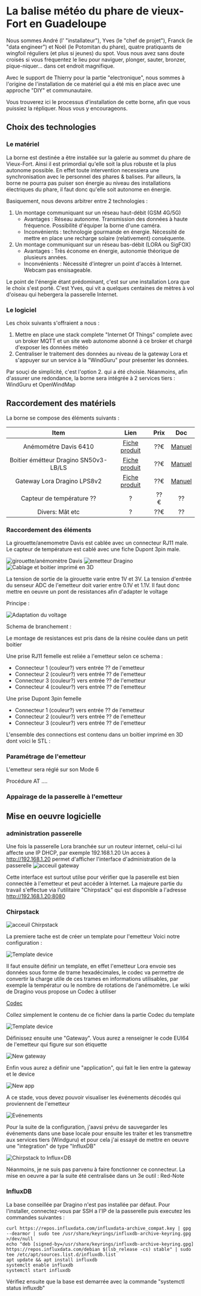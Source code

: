 # La balise météo du phare de vieux-Fort en Guadeloupe

Nous sommes André (l' "installateur"), Yves (le "chef de projet"), Franck (le "data engineer") et Noël (le Potomitan du phare), quatre pratiquants de wingfoil réguliers (et plus si jeunes) du spot. Vous nous avez sans doute croisés si vous fréquentez le lieu pour naviguer, plonger, sauter, bronzer, pique-niquer... dans cet endroit magnifique.

Avec le support de Thierry pour la partie "electronique", nous sommes à l'origine de l'installation de ce matériel qui a été mis en place avec une approche "DIY" et communautaire.

Vous trouverez ici le processus d'installation de cette borne, afin que vous puissiez la répliquer. Nous vous y encourageons.

## Choix des technologies

### Le matériel 

La borne est destinée a être installée sur la galerie au sommet du phare de Vieux-Fort. Ainsi il est primordial qu'elle soit la plus robuste et la plus autonome possible. En effet toute intervention necessiera une synchronisation avec le personnel des phares & balises. Par ailleurs, la borne ne pourra pas puiser son énergie au niveau des installations électriques du phare, il faut donc qu'elle soit autonome en énergie.

Basiquement, nous devons arbitrer entre 2 technologies :

1. Un montage communiquant sur un réseau haut-débit (GSM 4G/5G)
    * Avantages : Réseau autonome. Transmission des données à haute fréquence. Possibilité d'équiper la borne d'une caméra.
    * Inconvénients : technologie gourmande en énergie. Nécessité de mettre en place une recharge solaire (relativement) conséquente.
2. Un montage communiquant sur un réseau bas-débit (LORA ou SigFOX)
    * Avantages : Très économe en énergie, autonomie théorique de plusieurs années.
    * Inconvénients : Nécessité d'integrer un point d'accès à Internet. Webcam pas ensisageable.

Le point de l'énergie étant prédominant, c'est sur une installation Lora que le choix s'est porté. C'est Yves, qui vit a quelques centaines de mètres à vol d'oiseau qui hebergera la passerelle Internet.

### Le logiciel

Les choix suivants s'offraient a nous :

1. Mettre en place une stack complete "Internet Of Things" complete avec un broker MQTT et un site web autonome abonné à ce broker et chargé d'exposer les données météo
2. Centraliser le traitement des données au niveau de la gateway Lora et s'appuyer sur un service à la "WindGuru" pour présenter les données.

Par souçi de simplicité, c'est l'option 2. qui a été choisie. Néanmoins, afin d'assurer une redondance, la borne sera intégrée à 2 services tiers : WindGuru et OpenWindMap

## Raccordement des matériels

La borne se compose des éléments suivants :

| Item | Lien | Prix | Doc |
|:---:|:---:|:---:|:---:|
| Anémométre Davis 6410 |  [Fiche produit](https://www.davis-meteo.com/6410.php) | ??€ | [Manuel](https://www.meteo-shopping.com/fr/capteurs/109-anemometre-girouette-vantage-pro.html) |
| Boitier émétteur Dragino SN50v3-LB/LS | [Fiche produit](https://www.dragino.com/products/lora-lorawan-end-node/item/260-sn50v3-lb-ls.html)| ??€ | [Manuel](https://wiki.dragino.com/xwiki/bin/view/Main/User%20Manual%20for%20LoRaWAN%20End%20Nodes/SN50v3-LB/)|
| Gateway Lora Dragino LPS8v2 | [Fiche produit](https://www.dragino.com/products/lora-lorawan-gateway/item/228-lps8v2.html) | ??€ | [Manuel](https://wiki.dragino.com/xwiki/bin/view/Main/User%20Manual%20for%20All%20Gateway%20models/HP0C/) |
| Capteur de température ?? | ? | ?? €| ?? |
| Divers: Mât etc | ?| ??€ | ?? |



### Raccordement des éléments

La girouette/anemometre Davis est cablée avec un connecteur RJ11 male. Le capteur de température est cablé avec une fiche Dupont 3pin male.

![girouette/anémomètre Davis](medias/davis.jpg)
![emetteur Dragino](medias/emetteur.jpg)
![Cablage et boitier imprimé en 3D](medias/boitier.jpg)

La tension de sortie de la girouette varie entre 1V et 3V. La tension d'entrée du senseur ADC de l'emetteur doit varier entre 0.1V et 1.1V. Il faut donc mettre en oeuvre un pont de resistances afin d'adapter le voltage

Principe :

![Adaptation du voltage](medias/resistances.png)

Schema de branchement :

Le montage de resistances est pris dans de la résine coulée dans un petit boitier


Une prise RJ11 femelle est reliée a l'emetteur selon ce schema :
* Connecteur 1 (couleur?) vers entrée ?? de l'emetteur
* Connecteur 2 (couleur?) vers entrée ?? de l'emetteur
* Connecteur 3 (couleur?) vers entrée ?? de l'emetteur
* Connecteur 4 (couleur?) vers entrée ?? de l'emetteur

Une prise Dupont 3pin femelle
* Connecteur 1 (couleur?) vers entrée ?? de l'emetteur
* Connecteur 2 (couleur?) vers entrée ?? de l'emetteur
* Connecteur 3 (couleur?) vers entrée ?? de l'emetteur

L'ensemble des connections est contenu dans un boitier imprimé en 3D dont voici le STL : 

### Paramétrage de l'emetteur

L'emetteur sera réglé sur son Mode 6

Procédure AT ....

### Appairage de la passerelle à l'emetteur

## Mise en oeuvre logicielle

### administration passerelle

Une fois la passerelle Lora branchée sur un routeur internet, celui-ci lui affecte une IP DHCP, par exemple 192.168.1.20
Un acces à http://192.168.1.20 permet d'afficher l'interface d'administration de la passerelle
![acceuil gateway](medias/home_gateway.png)

Cette interface est surtout utilse pour vérifier que la paserelle est bien connectée à l'emetteur et peut accéder à Internet. La majeure partie du travail s'effectue via l'utilitaire "Chirpstack" qui est disponible a l'adresse http://192.168.1.20:8080

### Chirpstack

![acceuil Chirpstack](medias/home_chripstack.png)

La premiere tache est de créer un template pour l'emetteur
Voici notre configuration :

![Template device](medias/device_template.png)

Il faut ensuite définir un template, en effet l'emetteur Lora envoie ses données sous forme de trame hexadécimales, le codec va permettre de convertir la charge utile de ces trames en informations utilisables, par exemple la températur ou le nombre de rotations de l'anémomètre.
Le wiki de Dragino vous propose un Codec à utiliser 

[Codec](https://github.com/dragino/dragino-end-node-decoder/blob/main/SN50_v3-LB/SN50_v3-LB_ChirpstackV4_decode.txt)

Collez simplement le contenu de ce fichier dans la partie Codec du template

![Template device](medias/device_codec.png)

Définissez ensuite une "Gateway". Vous aurez a renseigner le code EUI64 de l'emetteur qui figure sur son étiquette

![New gateway](medias/new_gateway.png)

Enfin vous aurez a définir une "application", qui fait le lien entre la gateway et le device

![New app](medias/new_application.png)

A ce stade, vous devez pouvoir visualiser les événements décodés qui proviennent de l'emetteur

![Evénements](medias/events.png)

Pour la suite de la configuration, j'aavsi prévu de sauvegarder les événements dans une base locale pour ensuite les traiter et les transmettre aux services tiers (Windguru) et pour cela j'ai essayé de mettre en oeuvre une "integration" de type "InfluxDB"

![Chirpstack to Influx<DB](medias/chirpstack_influxdb.png)

Néanmoins, je ne suis pas parvenu à faire fonctionner ce connecteur. La mise en oeuvre a par la suite été centralisée dans un 3e outil : Red-Note

### InfluxDB

La base conseillée par Dragino n'est pas installée par défaut. Pour l'installer, connectez-vous par SSH a l'IP de la passerelle puis executez les commandes suivantes :

```
curl https://repos.influxdata.com/influxdata-archive_compat.key | gpg --dearmor | sudo tee /usr/share/keyrings/influxdb-archive-keyring.gpg >/dev/null
echo "deb [signed-by=/usr/share/keyrings/influxdb-archive-keyring.gpg] https://repos.influxdata.com/debian $(lsb_release -cs) stable" | sudo tee /etc/apt/sources.list.d/influxdb.list
apt update && apt install influxdb
systemclt enable influxdb
systemctl start influxdb
```
Vérifiez ensuite que la base est demarrée avec la commande "systemctl status influxdb"






 

